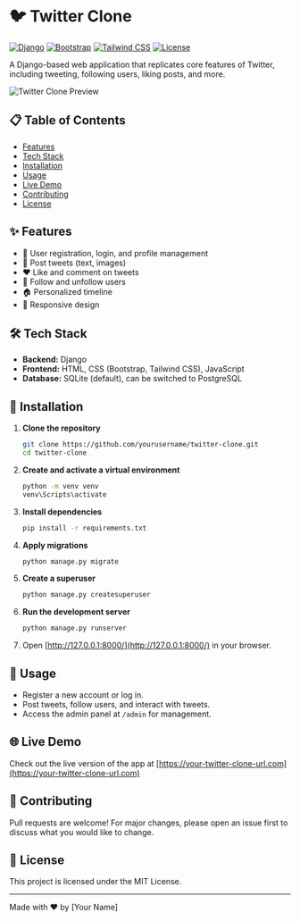 # 🐦 Twitter Clone

[![Django](https://img.shields.io/badge/Django-3.2+-green.svg)](https://www.djangoproject.com/)
[![Bootstrap](https://img.shields.io/badge/Bootstrap-5.0+-purple.svg)](https://getbootstrap.com/)
[![Tailwind CSS](https://img.shields.io/badge/Tailwind_CSS-38B2AC?style=flat&logo=tailwind-css&logoColor=white)](https://tailwindcss.com/)
[![License](https://img.shields.io/badge/License-MIT-blue.svg)](LICENSE)

A Django-based web application that replicates core features of Twitter, including tweeting, following users, liking posts, and more.

![Twitter Clone Preview](https://res.cloudinary.com/blackcode/image/upload/v1749269322/tweet_photos/m3n9b3tzabtda9sayfft.jpg)

## 📋 Table of Contents
- [Features](#features)
- [Tech Stack](#tech-stack)
- [Installation](#installation)
- [Usage](#usage)
- [Live Demo](#live-demo)
- [Contributing](#contributing)
- [License](#license)

## ✨ Features

- 👤 User registration, login, and profile management
- 📝 Post tweets (text, images)
- ❤️ Like and comment on tweets
- 👥 Follow and unfollow users
- 🏠 Personalized timeline
- 📱 Responsive design

## 🛠️ Tech Stack

- **Backend:** Django
- **Frontend:** HTML, CSS (Bootstrap, Tailwind CSS), JavaScript
- **Database:** SQLite (default), can be switched to PostgreSQL

## 🚀 Installation

1. **Clone the repository**
   ```bash
   git clone https://github.com/yourusername/twitter-clone.git
   cd twitter-clone
   ```

2. **Create and activate a virtual environment**
   ```bash
   python -m venv venv
   venv\Scripts\activate
   ```

3. **Install dependencies**
   ```bash
   pip install -r requirements.txt
   ```

4. **Apply migrations**
   ```bash
   python manage.py migrate
   ```

5. **Create a superuser**
   ```bash
   python manage.py createsuperuser
   ```

6. **Run the development server**
   ```bash
   python manage.py runserver
   ```

7. Open [http://127.0.0.1:8000/](http://127.0.0.1:8000/) in your browser.

## 📱 Usage

- Register a new account or log in.
- Post tweets, follow users, and interact with tweets.
- Access the admin panel at `/admin` for management.

## 🌐 Live Demo

Check out the live version of the app at [https://your-twitter-clone-url.com](https://your-twitter-clone-url.com)

## 🤝 Contributing

Pull requests are welcome! For major changes, please open an issue first to discuss what you would like to change.

## 📄 License

This project is licensed under the MIT License.

---

Made with ❤️ by [Your Name]